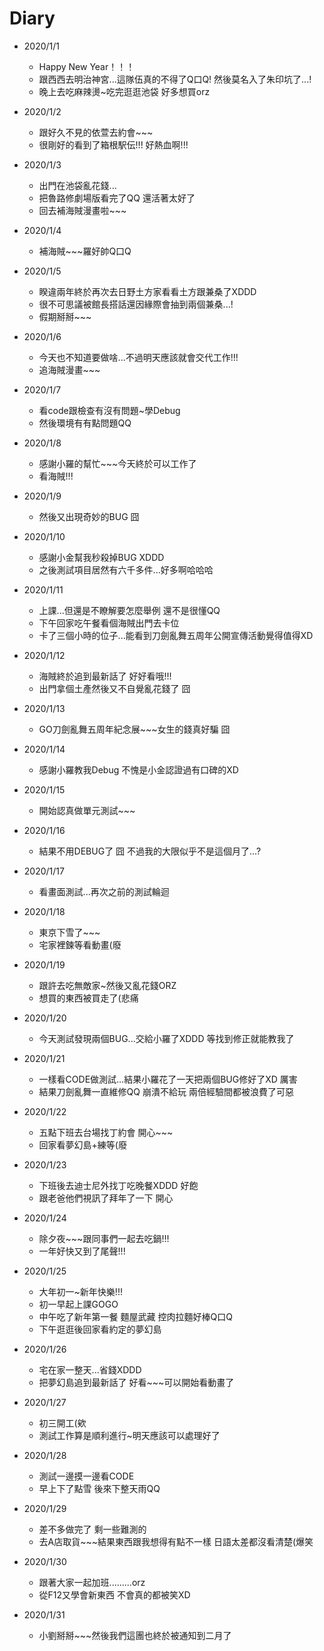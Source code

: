 # Diary

* 2020/1/1
  * Happy New Year！！！
  * 跟西西去明治神宮...這隊伍真的不得了Q口Q! 然後莫名入了朱印坑了...!
  * 晚上去吃麻辣燙~吃完逛逛池袋 好多想買orz
  
* 2020/1/2
  * 跟好久不見的依萱去約會~~~
  * 很剛好的看到了箱根駅伝!!! 好熱血啊!!!
  
* 2020/1/3
  * 出門在池袋亂花錢...
  * 把魯路修劇場版看完了QQ 還活著太好了
  * 回去補海賊漫畫啦~~~
  
* 2020/1/4
  * 補海賊~~~羅好帥Q口Q

* 2020/1/5
  * 睽違兩年終於再次去日野土方家看看土方跟兼桑了XDDD
  * 很不可思議被館長搭話還因緣際會抽到兩個兼桑...!
  * 假期掰掰~~~
  
* 2020/1/6
  * 今天也不知道要做啥...不過明天應該就會交代工作!!!
  * 追海賊漫畫~~~
  
* 2020/1/7
  * 看code跟檢查有沒有問題~學Debug
  * 然後環境有有點問題QQ
  
* 2020/1/8
  * 感謝小羅的幫忙~~~今天終於可以工作了
  * 看海賊!!!
  
* 2020/1/9
  * 然後又出現奇妙的BUG 囧 

* 2020/1/10
  * 感謝小金幫我秒殺掉BUG XDDD
  * 之後測試項目居然有六千多件...好多啊哈哈哈
  
* 2020/1/11
  * 上課...但還是不瞭解要怎麼舉例 還不是很懂QQ
  * 下午回家吃午餐看個海賊出門去卡位
  * 卡了三個小時的位子...能看到刀劍亂舞五周年公開宣傳活動覺得值得XD
  
* 2020/1/12
  * 海賊終於追到最新話了 好好看哦!!!
  * 出門拿個土產然後又不自覺亂花錢了 囧
  
* 2020/1/13
  * GO刀劍亂舞五周年紀念展~~~女生的錢真好騙 囧
  
* 2020/1/14
  * 感謝小羅教我Debug 不愧是小金認證過有口碑的XD

* 2020/1/15
  * 開始認真做單元測試~~~
  
* 2020/1/16
  * 結果不用DEBUG了 囧 不過我的大限似乎不是這個月了...?
  
* 2020/1/17
  * 看畫面測試...再次之前的測試輪迴
  
* 2020/1/18
  * 東京下雪了~~~
  * 宅家裡鍊等看動畫(廢
  
* 2020/1/19
  * 跟許去吃無敵家~然後又亂花錢ORZ
  * 想買的東西被買走了(悲痛

* 2020/1/20
  * 今天測試發現兩個BUG...交給小羅了XDDD 等找到修正就能教我了
  
* 2020/1/21
  * 一樣看CODE做測試...結果小羅花了一天把兩個BUG修好了XD 厲害
  * 結果刀劍亂舞一直維修QQ 崩潰不給玩 兩倍經驗間都被浪費了可惡
  
* 2020/1/22
  * 五點下班去台場找丁約會 開心~~~
  * 回家看夢幻島+練等(廢
  
* 2020/1/23
  * 下班後去迪士尼外找丁吃晚餐XDDD 好飽
  * 跟老爸他們視訊了拜年了一下 開心
  
* 2020/1/24
  * 除夕夜~~~跟同事們一起去吃鍋!!!
  * 一年好快又到了尾聲!!! 
  
* 2020/1/25
  * 大年初一~新年快樂!!!
  * 初一早起上課GOGO
  * 中午吃了新年第一餐 麵屋武藏 控肉拉麵好棒Q口Q
  * 下午逛逛後回家看約定的夢幻島
  
* 2020/1/26
  * 宅在家一整天...省錢XDDD
  * 把夢幻島追到最新話了 好看~~~可以開始看動畫了
  
* 2020/1/27
  * 初三開工(欸
  * 測試工作算是順利進行~明天應該可以處理好了
  
* 2020/1/28
  * 測試一邊摸一邊看CODE
  * 早上下了點雪 後來下整天雨QQ
  
* 2020/1/29
  * 差不多做完了 剩一些難測的
  * 去A店取貨~~~結果東西跟我想得有點不一樣 日語太差都沒看清楚(爆笑
  
* 2020/1/30 
  * 跟著大家一起加班.........orz
  * 從F12又學會新東西 不會真的都被笑XD
 
* 2020/1/31
  * 小劉掰掰~~~然後我們這團也終於被通知到二月了
 
